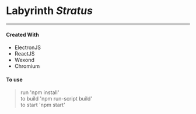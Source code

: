 # **Labyrinth ___Stratus___**
---

#### Created With
* ElectronJS
* ReactJS
* Wexond
* Chromium

#### To use
> run 'npm install'  
> to build 'npm run-script build'  
> to start 'npm start'  
